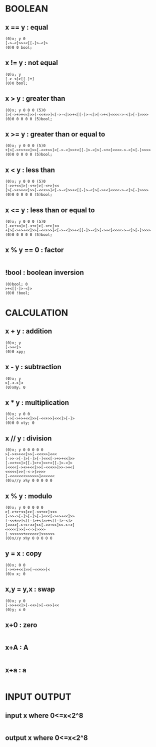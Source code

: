 # BOOLEAN
## x == y : equal
```brainfuck
(0)x; y 0
[->-<]>>+<[[-]>-<]>
(0)0 0 bool;
```

## x != y : not equal
```brainfuck
(0)x; y
[->-<]>[[-]+]
(0)0 bool;
```

## x > y : greater than
```brainfuck
(0)x; y 0 0 0 (5)0
[>[->+>+<<]>>[-<<+>>]<[->-<]>>+<[[-]>-<]>[->+<]<<<<->-<]>[-]>>>>
(0)0 0 0 0 0 (5)bool;
```

## x >= y : greater than or equal to
```brainfuck
(0)x; y 0 0 0 (5)0
+[>[->+>+<<]>>[-<<+>>]<[->-<]>>+<[[-]>-<]>[->+<]<<<<->-<]>[-]>>>>
(0)0 0 0 0 0 (5)bool;

```

## x < y : less than
```brainfuck
(0)x; y 0 0 0 (5)0
[->>+<<]>[-<+>]>[-<+>]<<
[>[->+>+<<]>>[-<<+>>]<[->-<]>>+<[[-]>-<]>[->+<]<<<<->-<]>[-]>>>>
(0)0 0 0 0 0 (5)bool;
```

## x <= y : less than or equal to
```brainfuck
(0)x; y 0 0 0 (5)0
[->>+<<]>[-<+>]>[-<+>]<<
+[>[->+>+<<]>>[-<<+>>]<[->-<]>>+<[[-]>-<]>[->+<]<<<<->-<]>[-]>>>>
(0)0 0 0 0 0 (5)bool;
```

## x % y == 0 : factor
```brainfuck
```

## !bool : boolean inversion
```brainfuck
(0)bool; 0
>+<[[-]>-<]>
(0)0 !bool;
```


# CALCULATION
## x + y : addition
```brainfuck
(0)x; y
[->+<]>
(0)0 xpy;
```

## x - y : subtraction
```brainfuck
(0)x; y
>[-<->]<
(0)xmy; 0
```

## x * y : multiplication
```brainfuck
(0)x; y 0 0
[->[->+>+<<]>>[-<<+>>]<<<]>[-]>
(0)0 0 xty; 0
```

## x // y : division
```brainfuck
(0)x; y 0 0 0 0 0
>[->+>+<<]>>[-<<+>>]<<<
[->>->[-]>[-]>[-]<<<[->+>+<<]>>
[-<<+>>]<[[-]>+<]>>+<[[-]>-<]>
[<<<<[->+>+<<]>>[-<<+>>]>>->+<]
<<<<<]>>[-<->]>>>>
[-<<<<<<+>>>>>>]<<<<<<
(0)x//y x%y 0 0 0 0 0
```

## x % y : modulo
```brainfuck
(0)x; y 0 0 0 0 0
>[->+>+<<]>>[-<<+>>]<<<
[->>->[-]>[-]>[-]<<<[->+>+<<]>>
[-<<+>>]<[[-]>+<]>>+<[[-]>-<]>
[<<<<[->+>+<<]>>[-<<+>>]>>->+<]
<<<<<]>>[-<->]>>>>
[-<<<<<<+>>>>>>]<<<<<<
(0)x//y x%y 0 0 0 0 0
```

## y = x : copy
```brainfuck
(0)x; 0 0
[->+>+<<]>>[-<<+>>]<
(0)x x; 0
```

## x,y = y,x : swap
```brainfuck
(0)x; y 0
[->>+<<]>[-<+>]>[-<+>]<<
(0)y; x 0
```

## x+0 : zero
```brainfuck
```

## x+A : A
```brainfuck
```

## x+a : a
```brainfuck
```


# INPUT OUTPUT
## input  x where 0<=x<2^8
```brainfuck
```

## output x where 0<=x<2^8
```brainfuck
```
